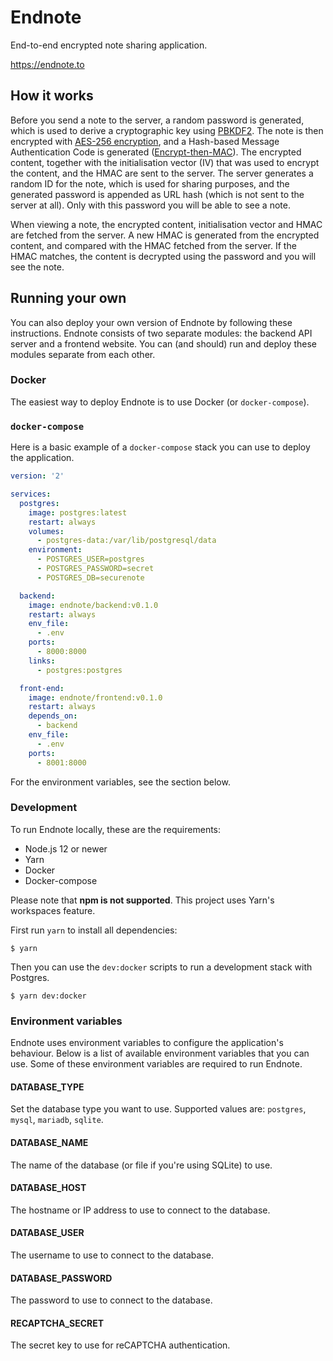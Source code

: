 # Endnote

End-to-end encrypted note sharing application.

https://endnote.to

## How it works

Before you send a note to the server, a random password is generated, which is used to derive a cryptographic key using
[PBKDF2](https://en.wikipedia.org/wiki/PBKDF2). The note is then encrypted with
[AES-256 encryption](https://en.wikipedia.org/wiki/Advanced_Encryption_Standard), and a Hash-based Message
Authentication Code is generated
([Encrypt-then-MAC](<https://en.wikipedia.org/wiki/Authenticated_encryption#Encrypt-then-MAC_(EtM)>)). The encrypted
content, together with the initialisation vector (IV) that was used to encrypt the content, and the HMAC are sent to the
server. The server generates a random ID for the note, which is used for sharing purposes, and the generated password is
appended as URL hash (which is not sent to the server at all). Only with this password you will be able to see a note.

When viewing a note, the encrypted content, initialisation vector and HMAC are fetched from the server. A new HMAC is
generated from the encrypted content, and compared with the HMAC fetched from the server. If the HMAC matches, the
content is decrypted using the password and you will see the note.

## Running your own

You can also deploy your own version of Endnote by following these instructions. Endnote consists of two separate
modules: the backend API server and a frontend website. You can (and should) run and deploy these modules separate from
each other.

### Docker

The easiest way to deploy Endnote is to use Docker (or `docker-compose`).

### `docker-compose`

Here is a basic example of a `docker-compose` stack you can use to deploy the application.

```yaml
version: '2'

services:
  postgres:
    image: postgres:latest
    restart: always
    volumes:
      - postgres-data:/var/lib/postgresql/data
    environment:
      - POSTGRES_USER=postgres
      - POSTGRES_PASSWORD=secret
      - POSTGRES_DB=securenote

  backend:
    image: endnote/backend:v0.1.0
    restart: always
    env_file:
      - .env
    ports:
      - 8000:8000
    links:
      - postgres:postgres

  front-end:
    image: endnote/frontend:v0.1.0
    restart: always
    depends_on:
      - backend
    env_file:
      - .env
    ports:
      - 8001:8000
```

For the environment variables, see the section below.

### Development

To run Endnote locally, these are the requirements:

- Node.js 12 or newer
- Yarn
- Docker
- Docker-compose

Please note that **npm is not supported**. This project uses Yarn's workspaces feature.

First run `yarn` to install all dependencies:

```
$ yarn
```

Then you can use the `dev:docker` scripts to run a development stack with Postgres.

```
$ yarn dev:docker
```

### Environment variables

Endnote uses environment variables to configure the application's behaviour. Below is a list of available environment
variables that you can use. Some of these environment variables are required to run Endnote.

#### DATABASE_TYPE

Set the database type you want to use. Supported values are: `postgres`, `mysql`, `mariadb`, `sqlite`.

#### DATABASE_NAME

The name of the database (or file if you're using SQLite) to use.

#### DATABASE_HOST

The hostname or IP address to use to connect to the database.

#### DATABASE_USER

The username to use to connect to the database.

#### DATABASE_PASSWORD

The password to use to connect to the database.

#### RECAPTCHA_SECRET

The secret key to use for reCAPTCHA authentication.
